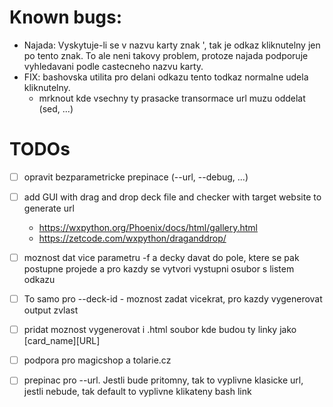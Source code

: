 # Known bugs:
- Najada: Vyskytuje-li se v nazvu karty znak ', tak je odkaz kliknutelny jen po tento znak. To ale neni takovy problem, protoze najada podporuje vyhledavani podle castecneho nazvu karty.
- FIX: bashovska utilita pro delani odkazu tento todkaz normalne udela kliknutelny.
    - mrknout kde vsechny ty prasacke transormace url muzu oddelat (sed, ...)

# TODOs
- [ ] opravit bezparametricke prepinace (--url, --debug, ...)
- [ ] add GUI with drag and drop deck file and checker with target website to generate url
    - https://wxpython.org/Phoenix/docs/html/gallery.html
    - https://zetcode.com/wxpython/draganddrop/
- [ ] moznost dat vice parametru -f a decky davat do pole, ktere se pak postupne projede a pro kazdy se vytvori vystupni osubor s listem odkazu
- [ ] To samo pro --deck-id - moznost zadat vicekrat, pro kazdy vygenerovat output zvlast
- [ ] pridat moznost vygenerovat i .html soubor kde budou ty linky jako [card_name][URL]
- [ ] podpora pro magicshop a tolarie.cz



- [ ] prepinac pro --url. Jestli bude pritomny, tak to vyplivne klasicke url, jestli nebude, tak default to vyplivne klikateny bash link

